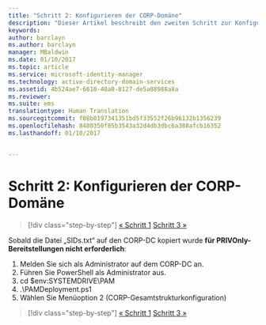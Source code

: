 ```yaml
---
title: "Schritt 2: Konfigurieren der CORP-Domäne"
description: "Dieser Artikel beschreibt den zweiten Schritt zur Konfiguration der CORP-Domäne. Hierzu gehört das Ausführen eines Skripts, nachdem die Datei „SIDs.txt“ auf den CORP-DC kopiert wurde."
keywords: 
author: barclayn
ms.author: barclayn
manager: MBaldwin
ms.date: 01/10/2017
ms.topic: article
ms.service: microsoft-identity-manager
ms.technology: active-directory-domain-services
ms.assetid: 4b524ae7-6610-40a0-8127-de5a08988a8a
ms.reviewer: 
ms.suite: ems
translationtype: Human Translation
ms.sourcegitcommit: f08b0197341351bd5f33552f26b96132b1356239
ms.openlocfilehash: 8480350f85b3543a32d4db3dbc6a388afcb16352
ms.lasthandoff: 01/10/2017


---
```


# <a name="step-2-configuring-the-corp-domain"></a>Schritt 2: Konfigurieren der CORP-Domäne

>[!div class="step-by-step"]
[« Schritt 1](sp1-step1-configuring-priv-domain.md)
[Schritt 3 »](sp1-step3-installing-configuring-sql.md)

Sobald die Datei „SIDs.txt“ auf den CORP-DC kopiert wurde **für PRIVOnly-Bereitstellungen nicht erforderlich**:

1. Melden Sie sich als Administrator auf dem CORP-DC an.
2. Führen Sie PowerShell als Administrator aus.
3. cd $env:SYSTEMDRIVE\PAM
4. .\PAMDeployment.ps1
5. Wählen Sie Menüoption 2 (CORP-Gesamtstrukturkonfiguration)

>[!div class="step-by-step"]
[« Schritt 1](sp1-step1-configuring-priv-domain.md)
[Schritt 3 »](sp1-step3-installing-configuring-sql.md)

